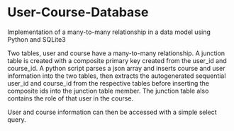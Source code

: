 # User-Course-Database
Implementation of a many-to-many relationship in a data model using Python and SQLite3

Two tables, user and course have a many-to-many relationship. A junction table is created with a composite primary key created from the
user_id and course_id. A python script parses a json array and inserts course and user information into the two tables, then extracts the
autogenerated sequential user_id and course_id from the respective tables before inserting the composite ids into the junction table member.
The junction table also contains the role of that user in the course.

User and course information can then be accessed with a simple select query.
